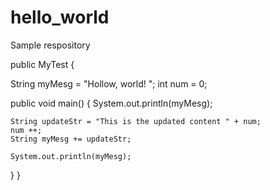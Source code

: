 # hello_world
Sample respository

public MyTest {
  
  String myMesg = "Hollow, world! ";
  int num = 0;
  
  public void main() {
    System.out.println(myMesg);
  
    String updateStr = "This is the updated content " + num;
    num ++;
    String myMesg += updateStr;
  
    System.out.println(myMesg);
  }
}
